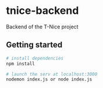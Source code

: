 # tnice-backend
Backend of the T-Nice project

## Getting started

``` bash
# install dependencies
npm install

# launch the serv at localhost:3000
nodemon index.js or node index.js
```
